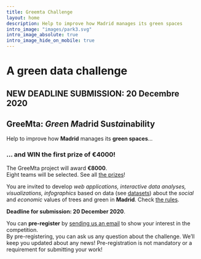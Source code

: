 ```yaml
---
title: Greemta Challenge
layout: home
description: Help to improve how Madrid manages its green spaces
intro_image: "images/park3.svg"
intro_image_absolute: true
intro_image_hide_on_mobile: true
---
```


# A green data challenge

<h2><strong>NEW DEADLINE SUBMISSION: 20 Decembre 2020</strong></h2>

## GreeMta: *Gree*n *M*adrid Sus*ta*inability
Help to improve how **Madrid** manages its **green spaces**...


### ... and WIN the first prize of **&euro;4000**!
The GreeMta project will award **&euro;8000**.<br/>Eight teams will be selected. See all [the prizes](https://challenge.greemta.eu/prizes/)!

You are invited to develop *web applications, interactive data analyses, visualizations, infographics* based on data (see [datasets](https://challenge.greemta.eu/dataset/)) about the *social* and *economic* values of trees and green in **Madrid**. Check [the rules](https://challenge.greemta.eu/rules/).

**Deadline for submission: 20 December 2020**. <!-- We are considering extending the deadline. If you are interested, let us know and  <a href="mailto:info@greemta.eu?subject=Requesting%20an%20extension%20for%20GreeMta%20challenge&body=Hi%2C%20I%20would%20like%20to%20request%20an%20extension%20of%20the%20deadline%20for%20the%20GreeMta%20challenge.%0AThank%20you!">ask for an extension</a>. -->
  
You can **pre-register** by [sending us an email](mailto:info@greemta.eu?subject=Pre-registration%20to%20the%20GreeMta%20challenge&body=Hi%2C%20I%20would%20like%20to%20be%20kept%20informed%20about%20any%20news%20about%20the%20GreeMta%20challenge.%20%0AThanks!) to show your interest in the competition.<br/>By pre-registering, you can ask us any question about the challenge. We’ll keep you updated about any news!  Pre-registration is not mandatory or a requirement for submitting your work!
